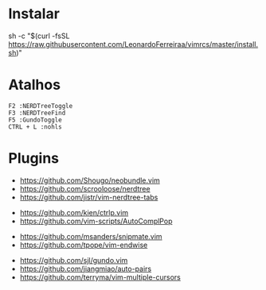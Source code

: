# Instalar
sh -c "$(curl -fsSL https://raw.githubusercontent.com/LeonardoFerreiraa/vimrcs/master/install.sh)"

# Atalhos
```
F2 :NERDTreeToggle
F3 :NERDTreeFind
F5 :GundoToggle
CTRL + L :nohls
```
# Plugins

- https://github.com/Shougo/neobundle.vim
- https://github.com/scrooloose/nerdtree
- https://github.com/jistr/vim-nerdtree-tabs
* https://github.com/kien/ctrlp.vim
* https://github.com/vim-scripts/AutoComplPop
- https://github.com/msanders/snipmate.vim
- https://github.com/tpope/vim-endwise
* https://github.com/sjl/gundo.vim
* https://github.com/jiangmiao/auto-pairs
* https://github.com/terryma/vim-multiple-cursors


